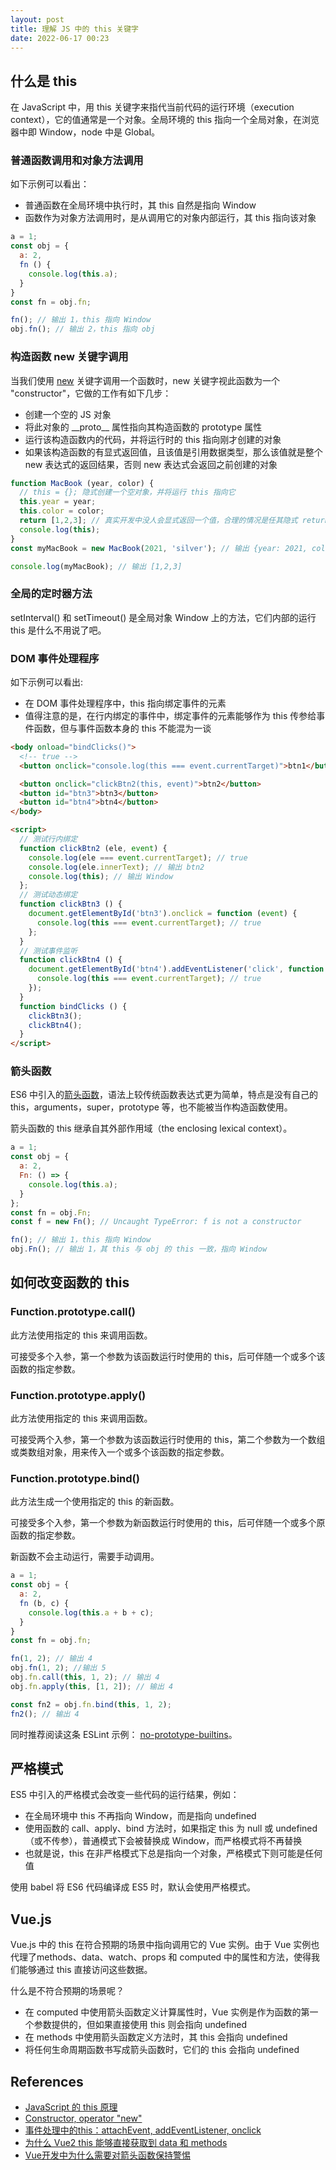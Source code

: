 ```yaml
---
layout: post
title: 理解 JS 中的 this 关键字
date: 2022-06-17 00:23
---
```


## 什么是 this

在 JavaScript 中，用 this 关键字来指代当前代码的运行环境（execution context），它的值通常是一个对象。全局环境的 this 指向一个全局对象，在浏览器中即 Window，node 中是 Global。

### 普通函数调用和对象方法调用

如下示例可以看出：

- 普通函数在全局环境中执行时，其 this 自然是指向 Window
- 函数作为对象方法调用时，是从调用它的对象内部运行，其 this 指向该对象

```js
a = 1;
const obj = {
  a: 2,
  fn () {
    console.log(this.a);
  }
}
const fn = obj.fn;

fn(); // 输出 1，this 指向 Window
obj.fn(); // 输出 2，this 指向 obj
```

### 构造函数 new 关键字调用

当我们使用 [new](https://developer.mozilla.org/en-US/docs/Web/JavaScript/Reference/Operators/new) 关键字调用一个函数时，new 关键字视此函数为一个 "constructor"，它做的工作有如下几步：

- 创建一个空的 JS 对象
- 将此对象的 \_\_proto\_\_ 属性指向其构造函数的 prototype 属性
- 运行该构造函数内的代码，并将运行时的 this 指向刚才创建的对象
- 如果该构造函数的有显式返回值，且该值是引用数据类型，那么该值就是整个 new 表达式的返回结果，否则 new 表达式会返回之前创建的对象

```js
function MacBook (year, color) {
  // this = {}; 隐式创建一个空对象，并将运行 this 指向它
  this.year = year;
  this.color = color;
  return [1,2,3]; // 真实开发中没人会显式返回一个值，合理的情况是任其隐式 return this
  console.log(this);
}
const myMacBook = new MacBook(2021, 'silver'); // 输出 {year: 2021, color: 'silver'}

console.log(myMacBook); // 输出 [1,2,3]
```

### 全局的定时器方法

setInterval() 和 setTimeout() 是全局对象 Window 上的方法，它们内部的运行 this 是什么不用说了吧。

### DOM 事件处理程序

如下示例可以看出:

- 在 DOM 事件处理程序中，this 指向绑定事件的元素
- 值得注意的是，在行内绑定的事件中，绑定事件的元素能够作为 this 传参给事件函数，但与事件函数本身的 this 不能混为一谈

```html
<body onload="bindClicks()">
  <!-- true -->
  <button onclick="console.log(this === event.currentTarget)">btn1</button>

  <button onclick="clickBtn2(this, event)">btn2</button>
  <button id="btn3">btn3</button>
  <button id="btn4">btn4</button>
</body>

<script>
  // 测试行内绑定
  function clickBtn2 (ele, event) {
    console.log(ele === event.currentTarget); // true
    console.log(ele.innerText); // 输出 btn2
    console.log(this); // 输出 Window
  };
  // 测试动态绑定
  function clickBtn3 () {
    document.getElementById('btn3').onclick = function (event) {
      console.log(this === event.currentTarget); // true
    };
  }
  // 测试事件监听
  function clickBtn4 () {
    document.getElementById('btn4').addEventListener('click', function (event) {
      console.log(this === event.currentTarget); // true
    });
  }
  function bindClicks () {
    clickBtn3();
    clickBtn4();
  }
</script>
```

### 箭头函数

ES6 中引入的[箭头函数](https://developer.mozilla.org/en-US/docs/Web/JavaScript/Reference/Functions/Arrow_functions)，语法上较传统函数表达式更为简单，特点是没有自己的 this，arguments，super，prototype 等，也不能被当作构造函数使用。

箭头函数的 this 继承自其外部作用域（the enclosing lexical context）。

```js
a = 1;
const obj = {
  a: 2,
  Fn: () => {
    console.log(this.a);
  }
};
const fn = obj.Fn;
const f = new Fn(); // Uncaught TypeError: f is not a constructor

fn(); // 输出 1，this 指向 Window
obj.Fn(); // 输出 1，其 this 与 obj 的 this 一致，指向 Window
```

## 如何改变函数的 this

### Function.prototype.call()

此方法使用指定的 this 来调用函数。

可接受多个入参，第一个参数为该函数运行时使用的 this，后可伴随一个或多个该函数的指定参数。

### Function.prototype.apply()

此方法使用指定的 this 来调用函数。

可接受两个入参，第一个参数为该函数运行时使用的 this，第二个参数为一个数组或类数组对象，用来传入一个或多个该函数的指定参数。

### Function.prototype.bind()

此方法生成一个使用指定的 this 的新函数。

可接受多个入参，第一个参数为新函数运行时使用的 this，后可伴随一个或多个原函数的指定参数。

新函数不会主动运行，需要手动调用。

```js
a = 1;
const obj = {
  a: 2,
  fn (b, c) {
    console.log(this.a + b + c);
  }
}
const fn = obj.fn;

fn(1, 2); // 输出 4
obj.fn(1, 2); //输出 5
obj.fn.call(this, 1, 2); // 输出 4
obj.fn.apply(this, [1, 2]); // 输出 4

const fn2 = obj.fn.bind(this, 1, 2);
fn2(); // 输出 4
```

同时推荐阅读这条 ESLint 示例： [no-prototype-builtins](https://eslint.org/docs/rules/no-prototype-builtins)。

## 严格模式

ES5 中引入的严格模式会改变一些代码的运行结果，例如：

- 在全局环境中 this 不再指向 Window，而是指向 undefined
- 使用函数的 call、apply、bind 方法时，如果指定 this 为 null 或 undefined（或不传参），普通模式下会被替换成 Window，而严格模式将不再替换
- 也就是说，this 在非严格模式下总是指向一个对象，严格模式下则可能是任何值

使用 babel 将 ES6 代码编译成 ES5 时，默认会使用严格模式。

## Vue.js

Vue.js 中的 this 在符合预期的场景中指向调用它的 Vue 实例。由于 Vue 实例也代理了methods、data、watch、props 和 computed 中的属性和方法，使得我们能够通过 this 直接访问这些数据。

什么是不符合预期的场景呢？

- 在 computed 中使用箭头函数定义计算属性时，Vue 实例是作为函数的第一个参数提供的，但如果直接使用 this 则会指向 undefined
- 在 methods 中使用箭头函数定义方法时，其 this 会指向 undefined
- 将任何生命周期函数书写成箭头函数时，它们的 this 会指向 undefined

## References

- [JavaScript 的 this 原理](https://www.ruanyifeng.com/blog/2018/06/javascript-this.html)
- [Constructor, operator "new"](https://javascript.info/constructor-new)
- [事件处理中的this：attachEvent, addEventListener, onclick](https://harttle.land/2015/08/14/event-and-this.html)
- [为什么 Vue2 this 能够直接获取到 data 和 methods](https://chinese.freecodecamp.org/news/why-this-in-vue2-can-get-data-and-methods-directly/#:~:text=%E9%80%9A%E8%BF%87%20this%20%E7%9B%B4%E6%8E%A5%E8%AE%BF%E9%97%AE%E5%88%B0%20data%20%E9%87%8C%E9%9D%A2%E7%9A%84%E6%95%B0%E6%8D%AE%E7%9A%84,%E8%AE%BE%E8%AE%A1%EF%BC%8C%E5%A5%BD%E5%A4%84%E5%9C%A8%E4%BA%8E%E4%BE%BF%E4%BA%8E%E8%8E%B7%E5%8F%96%E3%80%82)
- [Vue开发中为什么需要对箭头函数保持警惕](https://smartline.cc/arrow-function-in-vue/#Vue_this)
